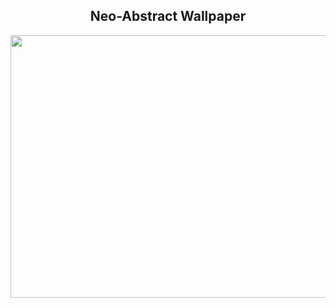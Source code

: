 <h2 align="center">Neo-Abstract Wallpaper</h1>

<div align="center">
<img src="https://i.imgur.com/E4a1DrA.png" width="780px" height="420px"/>
  </div>
